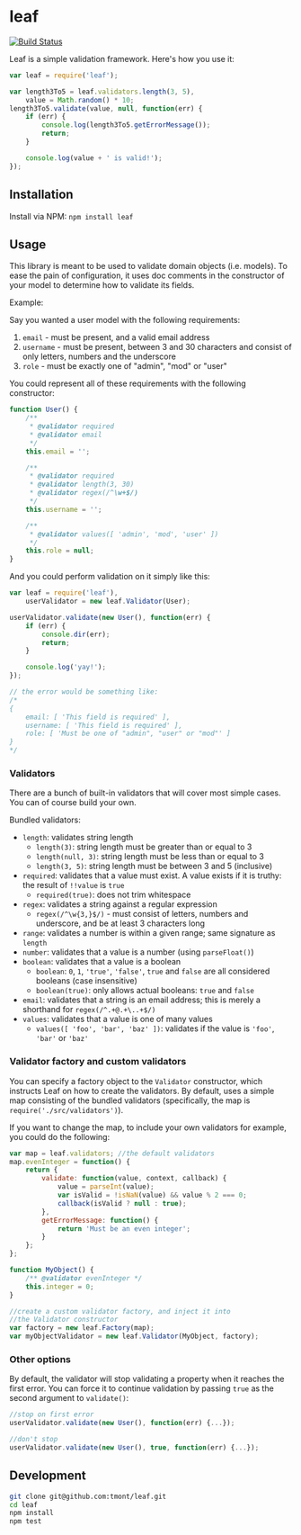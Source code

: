# leaf
[![Build Status](https://travis-ci.org/tmont/leaf.png)](https://travis-ci.org/tmont/leaf)

Leaf is a simple validation framework. Here's how you use it:

```javascript
var leaf = require('leaf');

var length3To5 = leaf.validators.length(3, 5),
	value = Math.random() * 10;
length3To5.validate(value, null, function(err) {
	if (err) {
		console.log(length3To5.getErrorMessage());
		return;
	}

	console.log(value + ' is valid!');
});
```

## Installation
Install via NPM: `npm install leaf`

## Usage
This library is meant to be used to validate domain objects (i.e.
models). To ease the pain of configuration, it uses doc comments
in the constructor of your model to determine how to validate
its fields.

Example:

Say you wanted a user model with the following requirements:

1. `email` - must be present, and a valid email address
2. `username` - must be present, between 3 and 30 characters and consist of
   only letters, numbers and the underscore
3. `role` - must be exactly one of "admin", "mod" or "user"

You could represent all of these requirements with the following constructor:
```javascript
function User() {
	/**
	 * @validator required
	 * @validator email
	 */
	this.email = '';

	/**
	 * @validator required
	 * @validator length(3, 30)
	 * @validator regex(/^\w+$/)
	 */
	this.username = '';

	/**
	 * @validator values([ 'admin', 'mod', 'user' ])
	 */
	this.role = null;
}
```

And you could perform validation on it simply like this:
```javascript
var leaf = require('leaf'),
	userValidator = new leaf.Validator(User);

userValidator.validate(new User(), function(err) {
	if (err) {
		console.dir(err);
		return;
	}

	console.log('yay!');
});

// the error would be something like:
/*
{
	email: [ 'This field is required' ],
	username: [ 'This field is required' ],
	role: [ 'Must be one of "admin", "user" or "mod"' ]
}
*/
```

### Validators
There are a bunch of built-in validators that will cover most simple cases.
You can of course build your own.

Bundled validators:

* `length`: validates string length
	* `length(3)`: string length must be greater than or equal to 3
	* `length(null, 3)`: string length must be less than or equal to 3
	* `length(3, 5)`: string length must be between 3 and 5 (inclusive)
* `required`: validates that a value must exist. A value exists if it is truthy:
  the result of `!!value` is `true`
	* `required(true)`: does not trim whitespace
* `regex`: validates a string against a regular expression
	* `regex(/^\w{3,}$/)` - must consist of letters, numbers and underscore, and be at
	  least 3 characters long
* `range`: validates a number is within a given range; same signature as `length`
* `number`: validates that a value is a number (using `parseFloat()`)
* `boolean`: validates that a value is a boolean
	* `boolean`: `0`, `1`, `'true'`, `'false'`, `true` and `false` are all considered booleans
	  (case insensitive)
	* `boolean(true)`: only allows actual booleans: `true` and `false`
* `email`: validates that a string is an email address; this is merely a shorthand
  for `regex(/^.+@.+\..+$/)`
* `values`: validates that a value is one of many values
	* `values([ 'foo', 'bar', 'baz' ])`: validates if the value is `'foo'`, `'bar'` or `'baz'`

### Validator factory and custom validators
You can specify a factory object to the `Validator` constructor, which
instructs Leaf on how to create the validators. By default, uses a simple
map consisting of the bundled validators (specifically, the map is
`require('./src/validators')`).

If you want to change the map, to include your own validators for example,
you could do the following:

```javascript
var map = leaf.validators; //the default validators
map.evenInteger = function() {
	return {
		validate: function(value, context, callback) {
			value = parseInt(value);
			var isValid = !isNaN(value) && value % 2 === 0;
			callback(isValid ? null : true);
		},
		getErrorMessage: function() {
			return 'Must be an even integer';
		}
	};
};

function MyObject() {
	/** @validator evenInteger */
	this.integer = 0;
}

//create a custom validator factory, and inject it into
//the Validator constructor
var factory = new leaf.Factory(map);
var myObjectValidator = new leaf.Validator(MyObject, factory);
```

### Other options
By default, the validator will stop validating a property when
it reaches the first error. You can force it to continue validation
by passing `true` as the second argument to `validate()`:

```javascript
//stop on first error
userValidator.validate(new User(), function(err) {...});

//don't stop
userValidator.validate(new User(), true, function(err) {...});
```

## Development
```bash
git clone git@github.com:tmont/leaf.git
cd leaf
npm install
npm test
```
